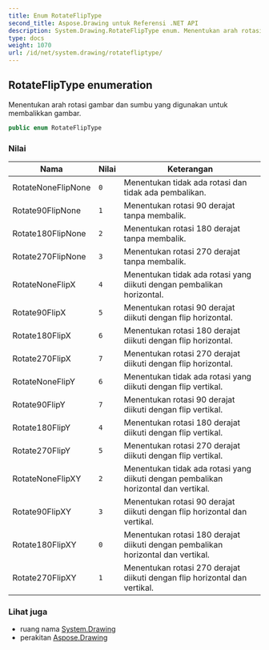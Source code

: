 ```yaml
---
title: Enum RotateFlipType
second_title: Aspose.Drawing untuk Referensi .NET API
description: System.Drawing.RotateFlipType enum. Menentukan arah rotasi gambar dan sumbu yang digunakan untuk membalikkan gambar.
type: docs
weight: 1070
url: /id/net/system.drawing/rotatefliptype/
---
```

## RotateFlipType enumeration

Menentukan arah rotasi gambar dan sumbu yang digunakan untuk membalikkan gambar.

```csharp
public enum RotateFlipType
```

### Nilai

| Nama | Nilai | Keterangan |
| --- | --- | --- |
| RotateNoneFlipNone | `0` | Menentukan tidak ada rotasi dan tidak ada pembalikan. |
| Rotate90FlipNone | `1` | Menentukan rotasi 90 derajat tanpa membalik. |
| Rotate180FlipNone | `2` | Menentukan rotasi 180 derajat tanpa membalik. |
| Rotate270FlipNone | `3` | Menentukan rotasi 270 derajat tanpa membalik. |
| RotateNoneFlipX | `4` | Menentukan tidak ada rotasi yang diikuti dengan pembalikan horizontal. |
| Rotate90FlipX | `5` | Menentukan rotasi 90 derajat diikuti dengan flip horizontal. |
| Rotate180FlipX | `6` | Menentukan rotasi 180 derajat diikuti dengan flip horizontal. |
| Rotate270FlipX | `7` | Menentukan rotasi 270 derajat diikuti dengan flip horizontal. |
| RotateNoneFlipY | `6` | Menentukan tidak ada rotasi yang diikuti dengan flip vertikal. |
| Rotate90FlipY | `7` | Menentukan rotasi 90 derajat diikuti dengan flip vertikal. |
| Rotate180FlipY | `4` | Menentukan rotasi 180 derajat diikuti dengan flip vertikal. |
| Rotate270FlipY | `5` | Menentukan rotasi 270 derajat diikuti dengan flip vertikal. |
| RotateNoneFlipXY | `2` | Menentukan tidak ada rotasi yang diikuti dengan pembalikan horizontal dan vertikal. |
| Rotate90FlipXY | `3` | Menentukan rotasi 90 derajat diikuti dengan flip horizontal dan vertikal. |
| Rotate180FlipXY | `0` | Menentukan rotasi 180 derajat diikuti dengan pembalikan horizontal dan vertikal. |
| Rotate270FlipXY | `1` | Menentukan rotasi 270 derajat diikuti dengan flip horizontal dan vertikal. |

### Lihat juga

* ruang nama [System.Drawing](../../system.drawing/)
* perakitan [Aspose.Drawing](../../)


